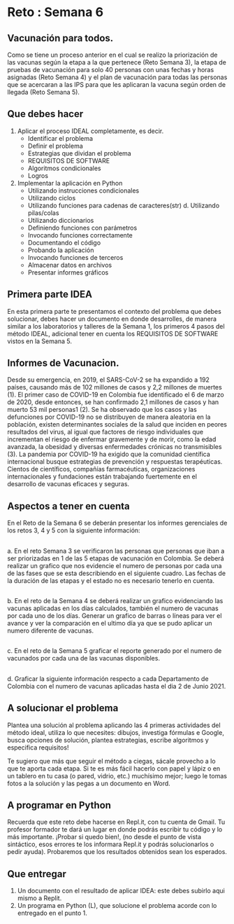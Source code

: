 # Reto : Semana 6

## Vacunación para todos.
Como se tiene un proceso anterior en el cual se realizo la priorización de las vacunas según la etapa a la que pertenece (Reto Semana 3), la etapa de pruebas de vacunación para solo 40 personas con unas fechas y horas asignadas (Reto Semana 4) y el plan de vacunación para todas las personas que se acercaran a las IPS para que les aplicaran la vacuna según orden de llegada (Reto Semana 5).
##

## Que debes hacer
1. Aplicar el proceso IDEAL completamente, es decir.
   - Identificar el problema
   - Definir el problema
   - Estrategias que dividan el problema
   - REQUISITOS DE SOFTWARE
   - Algoritmos condicionales
   - Logros
2. Implementar la aplicación en Python
   - Utilizando instrucciones condicionales
   - Utilizando ciclos
   - Utilizando funciones para cadenas de caracteres(str) d. Utilizando pilas/colas
   - Utilizando diccionarios
   - Definiendo funciones con parámetros
   - Invocando funciones correctamente
   - Documentando el código
   - Probando la aplicación
   - Invocando funciones de terceros
   - Almacenar datos en archivos
   - Presentar informes gráficos
##

##  Primera parte IDEA
En esta primera parte te presentamos el contexto del problema que debes solucionar, debes hacer un documento en donde desarrolles, de manera similar a los laboratorios y talleres de la Semana 1, los primeros 4 pasos del método IDEAL, adicional tener en cuenta los REQUISITOS DE SOFTWARE vistos en la Semana 5.
##

## Informes de Vacunacion.
Desde su emergencia, en 2019, el SARS-CoV-2 se ha expandido a 192 países, causando más de 102 millones de casos y 2,2 millones de muertes (1). El primer caso de COVID-19 en Colombia fue identificado el 6 de marzo de 2020, desde entonces, se han confirmado 2,1 millones de casos y han muerto 53 mil personas1 (2). Se ha observado que los casos y las defunciones por COVID-19 no se distribuyen de manera aleatoria en la población, existen determinantes sociales de la salud que inciden en peores resultados del virus, al igual que factores de riesgo individuales que incrementan el riesgo de enfermar gravemente y de morir, como la edad avanzada, la obesidad y diversas enfermedades crónicas no transmisibles (3). La pandemia por COVID-19 ha exigido que la comunidad científica internacional busque estrategias de prevención y respuestas terapéuticas. Cientos de científicos, compañías farmacéuticas, organizaciones internacionales y fundaciones están trabajando fuertemente en el desarrollo de vacunas eficaces y seguras.
##

## Aspectos a tener en cuenta
En el Reto de la Semana 6 se deberán presentar los informes gerenciales de los retos 3, 4 y 5 con la siguiente información:
##
a. En el reto Semana 3 se verificaron las personas que personas que iban a ser priorizadas en 1 de las 5 etapas de vacunación en Colombia.
Se deberá realizar un grafico que nos evidencie el numero de personas por cada una de las fases que se esta describiendo en el siguiente cuadro.
Las fechas de la duración de las etapas y el estado no es necesario tenerlo en cuenta.
##
b. En el reto de la Semana 4 se deberá realizar un grafico evidenciando las vacunas aplicadas en los días calculados, también el numero de vacunas por cada uno de los días. Generar un grafico de barras o líneas para ver el avance y ver la comparación en el ultimo día ya que se pudo aplicar un numero diferente de vacunas.
##
c. En el reto de la Semana 5 graficar el reporte generado por el numero de vacunados por cada una de las vacunas disponibles.
##
d. Graficar la siguiente información respecto a cada Departamento de Colombia con el numero de vacunas aplicadas hasta el dia 2 de Junio 2021.
##


## A solucionar el problema
Plantea una solución al problema aplicando las 4 primeras actividades del método ideal, utiliza lo que necesites: dibujos, investiga fórmulas e Google, busca opciones de solución, plantea estrategias, escribe algoritmos y especifica requisitos!  

Te sugiero que más que seguir el método a ciegas, sácale provecho a lo que te aporta cada etapa. Si te es más fácil hacerlo con papel y lápiz o en un tablero en tu casa (o pared, vidrio, etc.) muchísimo mejor; luego le tomas fotos a la solución y las pegas a un documento en Word.


## A programar en Python
Recuerda que este reto debe hacerse en Repl.it, con tu cuenta de Gmail. Tu profesor formador te dará un lugar en donde podrás escribir tu código y lo más importante. ¡Probar si quedo bien!, (no desde el punto de vista sintáctico, esos errores te los informara Repl.it y podrás solucionarlos o pedir ayuda). Probaremos que los resultados obtenidos sean los esperados.  

## Que entregar  
1.  Un documento con el resultado de aplicar IDEA: este debes subirlo aqui mismo a Replit.
2.  Un programa en Python (L), que solucione el problema acorde con lo entregado en el punto 1.